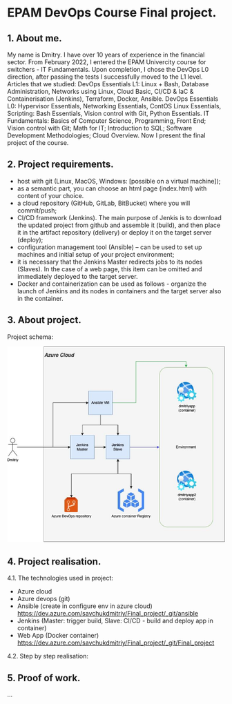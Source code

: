# EPAM DevOps Course Final project.

## 1. About me.

My name is Dmitry. I have over 10 years of experience in the financial sector. From February 2022, I entered the EPAM Univercity course for switchers - IT Fundamentals. Upon completion, I chose the DevOps L0 direction, after passing the tests I successfully moved to the L1 level. Articles that we studied:
DevOps Essentials L1: Linux + Bash, Database Administration, Networks using Linux, Cloud Basic, CI/CD & IaC & Containerisation (Jenkins), Terraform, Docker, Ansible.
DevOps Essentials L0: Hypervisor Essentials, Networking Essentials, ContOS Linux Essentials, Scripting: Bash Essentials, Vision control with Git, Python Essentials.
IT Fundamentals: Basics of Computer Science, Programming, Front End; Vision control with Git; Math for IT; Introduction to SQL; Software Development Methodologies; Cloud Overview.
Now I present the final project of the course.

## 2. Project requirements.

- host with git (Linux, MacOS, Windows: [possible on a virtual machine]);
- as a semantic part, you can choose an html page (index.html) with content of your choice.
- a cloud repository (GitHub, GitLab, BitBucket) where you will commit/push;
- CI/CD framework (Jenkins). The main purpose of Jenkis is to download the updated project from github and assemble it (build), and then place it in the artifact repository (delivery) or deploy it on the target server (deploy);
- configuration management tool (Ansible) – can be used to set up machines and initial setup of your project environment;
- it is necessary that the Jenkins Master redirects jobs to its nodes (Slaves). In the case of a web page, this item can be omitted and immediately deployed to the target server.
- Docker and containerization can be used as follows - organize the launch of Jenkins and its nodes in containers and the target server also in the container.

## 3. About project.

Project schema:

![screen](https://github.com/d-SAVCHUK/EPAM_DevOps_Final_project/blob/main/project%20schema.jpg)

## 4. Project realisation.

4.1. The technologies used in project:
- Azure cloud
- Azure devops (git)
- Ansible (create in configure env in azure cloud) https://dev.azure.com/savchukdmitriy/Final_project/_git/ansible 
- Jenkins (Master: trigger build, Slave: CI/CD - build and deploy app in container) 
- Web App (Docker container) https://dev.azure.com/savchukdmitriy/Final_project/_git/Final_project 

4.2. Step by step realisation:

## 5. Proof of work.
...
